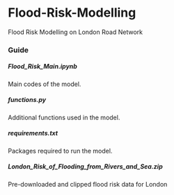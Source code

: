 # Flood-Risk-Modelling
Flood Risk Modelling on London Road Network

### Guide
##### Flood_Risk_Main.ipynb
Main codes of the model.
##### functions.py
Additional functions used in the model.
##### requirements.txt
Packages required to run the model.
##### London_Risk_of_Flooding_from_Rivers_and_Sea.zip
Pre-downloaded and clipped flood risk data for London
